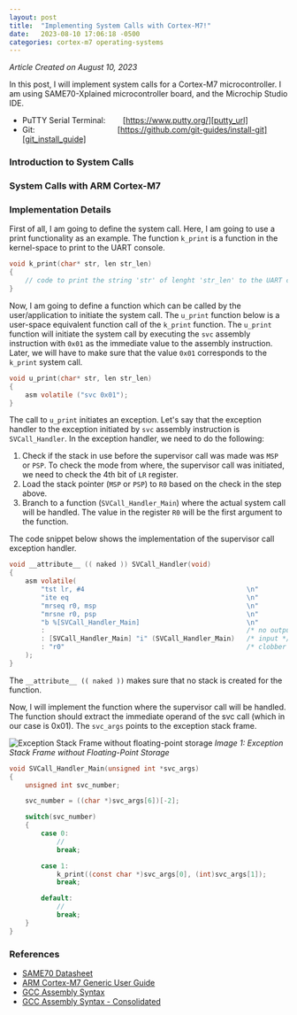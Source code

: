 ```yaml
---
layout: post
title:  "Implementing System Calls with Cortex-M7!"
date:   2023-08-10 17:06:18 -0500
categories: cortex-m7 operating-systems
---
```


*Article Created on August 10, 2023*

In this post, I will implement system calls for a Cortex-M7 microcontroller. I am using SAME70-Xplained microcontroller board, and the Microchip Studio IDE.

* PuTTY Serial Terminal:&nbsp;  &nbsp; &nbsp; &nbsp; [https://www.putty.org/][putty_url]
* Git: &nbsp; &nbsp; &nbsp; &nbsp; &nbsp; &nbsp; &nbsp; &nbsp; &nbsp; &nbsp; &nbsp;&nbsp;&nbsp;&nbsp;&nbsp;&nbsp;&nbsp;&nbsp;&nbsp; &nbsp;&nbsp; &nbsp;&nbsp; &nbsp;[https://github.com/git-guides/install-git][git_install_guide]

### Introduction to System Calls

### System Calls with ARM Cortex-M7

### Implementation Details
First of all, I am going to define the system call. Here, I am going to use a print functionality as an example. The function ```k_print``` is a function in the kernel-space to print to the UART console.

```c
void k_print(char* str, len str_len)
{
    // code to print the string 'str' of lenght 'str_len' to the UART console
}
```

Now, I am going to define a function which can be called by the user/application to initiate the system call. The ```u_print``` function below is a user-space equivalent function call of the ```k_print``` function. The ```u_print``` function will initiate the system call by executing the ```svc``` assembly instruction with ```0x01``` as the immediate value to the assembly instruction. Later, we will have to make sure that the value ```0x01``` corresponds to the ```k_print``` system call.

```c
void u_print(char* str, len str_len)
{
    asm volatile ("svc 0x01");
}
```

The call to ```u_print``` initiates an exception. Let's say that the exception handler to the exception initiated by ```svc``` assembly instruction is ```SVCall_Handler```. In the exception handler, we need to do the following:
1. Check if the stack in use before the supervisor call was made was ```MSP``` or ```PSP```. To check the mode from where, the supervisor call was initiated, we need to check the 4th bit of ```LR``` register.
2. Load the stack pointer (```MSP``` or ```PSP```) to ```R0``` based on the check in the step above.
3. Branch to a function (```SVCall_Handler_Main```) where the actual system call will be handled. The value in the register ```R0``` will be the first argument to the function.

The code snippet below shows the implementation of the supervisor call exception handler.

```c
void __attribute__ (( naked )) SVCall_Handler(void)
{
    asm volatile(
        "tst lr, #4                                         \n"
        "ite eq                                             \n"
        "mrseq r0, msp                                      \n"
        "mrsne r0, psp                                      \n"
        "b %[SVCall_Handler_Main]                           \n"
        :                                                   /* no output */
        : [SVCall_Handler_Main] "i" (SVCall_Handler_Main)   /* input */
        : "r0"                                              /* clobber */
    );
}

```
The ```__attribute__ (( naked ))``` makes sure that no stack is created for the function.

Now, I will implement the function where the supervisor call will be handled. The function should extract the immediate operand of the svc call (which in our case is 0x01). The ```svc_args``` points to the exception stack frame.

![Exception Stack Frame without floating-point storage]({{site.url}}/notes/docs/assets/images/Picture3.jpg)
*Image 1: Exception Stack Frame without Floating-Point Storage*

```c
void SVCall_Handler_Main(unsigned int *svc_args)
{
    unsigned int svc_number;

    svc_number = ((char *)svc_args[6])[-2];

    switch(svc_number)
    {
        case 0:
            //
            break;

        case 1:
            k_print((const char *)svc_args[0], (int)svc_args[1]);
            break;

        default:
            //
            break;
    }
}
```


### References
* [SAME70 Datasheet][same70-datasheet]
* [ARM Cortex-M7 Generic User Guide][m7-user-guide]
* [GCC Assembly Syntax][gcc-assembly-syntax]
* [GCC Assembly Syntax - Consolidated][gcc-assembly-syntax-consolidated]

[same70-datasheet]: https://www.mouser.com/datasheet/2/268/60001527A-1284321.pdf
[m7-user-guide]: https://developer.arm.com/documentation/dui0646/latest/
[gcc-assembly-syntax]: https://gcc.gnu.org/onlinedocs/gcc/Extended-Asm.
[gcc-assembly-syntax-consolidated]: https://www.felixcloutier.com/documents/gcc-asm.html